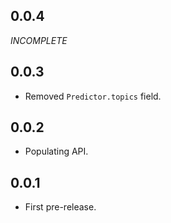 ## 0.0.4
*INCOMPLETE*

## 0.0.3
+ Removed `Predictor.topics` field.

## 0.0.2
+ Populating API.

## 0.0.1
+ First pre-release.